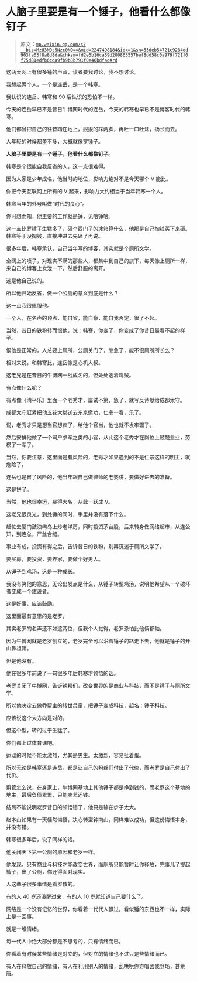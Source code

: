 # 人脑子里要是有一个锤子，他看什么都像钉子

> 原文：[`mp.weixin.qq.com/s?__biz=MzU3NDc5Nzc0NQ==&mid=2247498184&idx=1&sn=53deb54721c9284dd963fa63f8a8d8da&chksm=fd2e5b16ca59d200863557bef8dd58c0a979f721f0f75d81edfb6cda9fb9b8b791f0e46bdfad#rd`](http://mp.weixin.qq.com/s?__biz=MzU3NDc5Nzc0NQ==&mid=2247498184&idx=1&sn=53deb54721c9284dd963fa63f8a8d8da&chksm=fd2e5b16ca59d200863557bef8dd58c0a979f721f0f75d81edfb6cda9fb9b8b791f0e46bdfad#rd)

这两天网上有很多锤的声音，读者要我讨论，我不想讨论。 

我想起两个人，一个是连岳，是一个韩寒。

我认识的连岳、韩寒和 90 后认识的恐怕不一样。

今天的连岳早已不是昔日牛博网时代的连岳，今天的韩寒也早已不是博客时代的韩寒。

他们都曾把自己的往昔踏在地上，狠狠的踩两脚，再吐一口吐沫，扬长而去。

人年轻的时候都差不多，大概就像罗锤子。 

**人脑子里要是有一个锤子，他看什么都像钉子。**

韩寒是个很能自我反省的人，这一点很难得。

因为人家是少年成名，他当时的地位，影响力绝对不是今天哪个 V 能比。

你把今天互联网上所有的 V 起来，影响力大约相当于当年韩寒一个人。

韩寒当年的外号叫做“时代的良心”。

你可想而知，他主要的工作就是锤，见啥锤啥。

这一点比罗锤子生猛多了，砸个西门子的冰箱算什么，他那是自己掏钱买下来砸。韩寒等于没掏钱，直接冲进去先砸了再说。

很多年后，韩寒承认，自己当年写的博客，其实就是个厕所文学。

全网上的喷子，对现实不满的那些人，都集中到自己的旗下，每天像上厕所一样，来自己的博客上发泄一下，然后舒服的离开。

这是他自己说的。

所以他开始反省，做一个公厕的意义到底是什么？

这一点我很佩服他。

一个人，在名声的顶点，能自省，能自察，能自我否定，很了不起。

当然，昔日的铁粉转而恨他，说：韩寒，你变了，你变成了你昔日最看不起的样子。

恨他是正常的，人总要上厕所，公厕关门了，憋急了，能不恨厕所所长么？

相对来说，和韩寒比，连岳像是心机大叔。

这老兄是在昔日的牛博网一战成名的，但处处透着鸡贼。

有点像什么呢？

有点像《清平乐》里面一个老秀才，屡试不第，急了，就写反诗献给成都太守。

成都太守赶紧把他五花大绑送去东京邀功，仁宗一看，乐了。

说，老秀才只是想当官想疯了，给他个官当，他也就不发牢骚了。

然后安排他做了一个司户参军之类的小官，从此这个老秀才在岗位上兢兢业业，劳模了一辈子。

当然，你要注意，这里面是有风险的，老秀才如果遇到的不是仁宗这样的明主，就危险了。

连岳也是冒了风险的，他当年跟自己做律师的老婆讲，要做好进去的准备。

这是拼了。

当然，他也很幸运，暴得大名，从此一跃成 V。

这老兄很灵光，到处锤的同时，手里并没有落下什么。

赶忙去厦门鼓浪屿岛上炒老洋房，同时投资茅台股，后来转身做网络超市，从连公知，到连总，严丝合缝。

事业有成，投资有得之后，告诉昔日的铁粉，别再沉迷于厕所文学了。

要买房，要投资，要养家，要做个好男人。

从锤子到鸡汤，这是一种成长。

我没有笑他的意思，无论出发点是什么，从锤子转型鸡汤，说明他希望从一个破坏者变成一个建设者。

这是好事，应该鼓励。

这里面最有意思的是老罗。

其实老罗的名声还不如这两位，但我个人觉得，老罗恐怕比他俩都轴。

因为牛博网就是老罗创立的，老罗完全可以沿着锤子的路走下去，他就是锤子的开山鼻祖嘛。

但是他没有。

他在很多年前说了一句很多年后韩寒才领悟的话。

老罗关闭了牛博网，告诉铁粉们，改变世界的是商业与科技，而不是锤子与厕所文学。

所以他决定去做乔帮主的转世灵童，把锤子变成科技，起名：锤子科技。

应该说这个大方向是对的。

但这个型，转的过于生猛了。

你们都上过体育课吧。

运动的时候不能太激烈，尤其是男生。太激烈，容易扯着蛋。

所以无论是韩寒还是连岳，都是让自己的粉丝们付出了代价，而老罗是自己付出了代价。

甭管怎么说，在身家上，牛博网基地上其他锤子都是挣到钱的，而老罗这个基地的地主，最后负债累累，只能卖艺还钱。

结局不能说明老罗昔日的领悟错了，他只是输在步子太大。 

赵本山如果有一天幡然悔悟，决心转型钟南山，同样难以成功，但这份悔悟本身，并没有错。

韩寒很多年后，说了同样的话。

他关闭天下第一公厕的原因和老罗一样。

他发现，只有商业与科技才能改变世界，而厕所只能暂时让你释放，完事儿了提起裤子，出了公厕，你还得面对现实。

人这辈子很多事情是看岁数的。

有的人 40 岁还没醒过来，有的人 10 岁就知道自己要什么了。

网络是一个没有记忆的世界，你看着一代代人飘过，看似锤的东西也不一样，实际上是一回事。

就是一堆情绪。

每一代人中绝大部分都是不思考的，只有情绪而已。 

你看着有时候某些情绪是对立的，但对立的情绪也不过只是些情绪而已。 

有人在释放自己的情绪，有人在利用别人的情绪，乱哄哄你方唱罢我登场，甚荒唐。